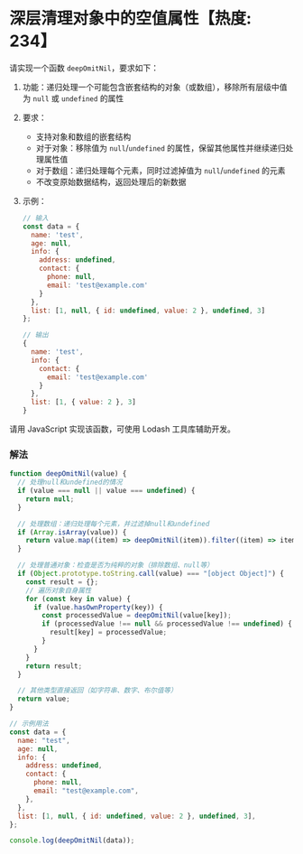 # 深层清理对象中的空值属性【热度: 234】

请实现一个函数 `deepOmitNil`，要求如下：

1. 功能：递归处理一个可能包含嵌套结构的对象（或数组），移除所有层级中值为 `null` 或 `undefined` 的属性
2. 要求：
   - 支持对象和数组的嵌套结构
   - 对于对象：移除值为 `null`/`undefined` 的属性，保留其他属性并继续递归处理属性值
   - 对于数组：递归处理每个元素，同时过滤掉值为 `null`/`undefined` 的元素
   - 不改变原始数据结构，返回处理后的新数据
3. 示例：

   ```javascript
   // 输入
   const data = {
     name: 'test',
     age: null,
     info: {
       address: undefined,
       contact: {
         phone: null,
         email: 'test@example.com'
       }
     },
     list: [1, null, { id: undefined, value: 2 }, undefined, 3]
   };

   // 输出
   {
     name: 'test',
     info: {
       contact: {
         email: 'test@example.com'
       }
     },
     list: [1, { value: 2 }, 3]
   }
   ```

请用 JavaScript 实现该函数，可使用 Lodash 工具库辅助开发。

### 解法

```javascript
function deepOmitNil(value) {
  // 处理null和undefined的情况
  if (value === null || value === undefined) {
    return null;
  }

  // 处理数组：递归处理每个元素，并过滤掉null和undefined
  if (Array.isArray(value)) {
    return value.map((item) => deepOmitNil(item)).filter((item) => item !== null && item !== undefined);
  }

  // 处理普通对象：检查是否为纯粹的对象（排除数组、null等）
  if (Object.prototype.toString.call(value) === "[object Object]") {
    const result = {};
    // 遍历对象自身属性
    for (const key in value) {
      if (value.hasOwnProperty(key)) {
        const processedValue = deepOmitNil(value[key]);
        if (processedValue !== null && processedValue !== undefined) {
          result[key] = processedValue;
        }
      }
    }
    return result;
  }

  // 其他类型直接返回（如字符串、数字、布尔值等）
  return value;
}

// 示例用法
const data = {
  name: "test",
  age: null,
  info: {
    address: undefined,
    contact: {
      phone: null,
      email: "test@example.com",
    },
  },
  list: [1, null, { id: undefined, value: 2 }, undefined, 3],
};

console.log(deepOmitNil(data));
```